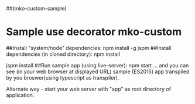 ##(mko-custom-sample)
# Sample use decorator mko-custom

##Install "system/node" dependencies:
npm install -g jspm
##Install dependencies (in cloned directory):
npm install

jspm install
##Run sample app (using live-server):
npm start
... and you can see (in your web browser at displayed URL) sample (ES2015) app transpiled by you broswer(using typescript as transpiler).

Alternate way - start your web server with "app" as root directory of application.
